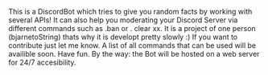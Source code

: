 This is a DiscordBot which tries to give you random facts by working with several APIs! 
It can also help you moderating your Discord Server via different commands such as .ban or . clear xx.
It is a project of one person (bjarnetoString) thats why it is developt pretty slowly :)
If you want to contribute just let me know.
A list of all commands that can be used will be availible soon. Have fun.
By the way: the Bot will be hosted on a web server for 24/7 accesibility.
